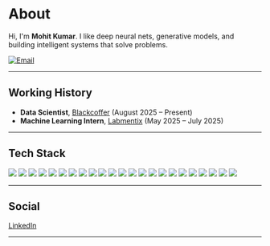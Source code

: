 # About

Hi, I'm **Mohit Kumar**. I like deep neural nets, generative models, and building intelligent systems that solve problems.  

<!-- You can find my portfolio and projects here → [MAKE A PORTFOLIO WEBSITE) -->

[![Email](https://img.shields.io/badge/Email-5102mohit@gmail.com-informational?style=flat)](mailto:5102mohit@gmail.com)

---

## Working History

- **Data Scientist**, [Blackcoffer](https://www.blackcoffer.com/) (August 2025 – Present) 
- **Machine Learning Intern**, [Labmentix](https://www.labmentix.in/) (May 2025 – July 2025) 

---

## Tech Stack

<!-- Tech Stack Badges -->
<p>
  <!-- Languages -->
  <img src="https://img.shields.io/badge/Python-3776AB?style=flat&logo=python&logoColor=white"/>
  <img src="https://img.shields.io/badge/SQL-005C84?style=flat&logo=postgresql&logoColor=white"/>
  <img src="https://img.shields.io/badge/C/C++-00599C?style=flat&logo=cplusplus&logoColor=white"/>
  <img src="https://img.shields.io/badge/JavaScript-F7DF1E?style=flat&logo=javascript&logoColor=black"/>
  <img src="https://img.shields.io/badge/R-276DC3?style=flat&logo=r&logoColor=white"/>



  <!-- Frameworks & Libraries -->
<img src="https://img.shields.io/badge/Pandas-150458?style=flat&logo=pandas&logoColor=white"/>
<img src="https://img.shields.io/badge/NumPy-013243?style=flat&logo=numpy&logoColor=white"/>
<img src="https://img.shields.io/badge/Scikit--Learn-F7931E?style=flat&logo=scikit-learn&logoColor=white"/>
<img src="https://img.shields.io/badge/PyTorch-EE4C2C?style=flat&logo=pytorch&logoColor=white"/>
<img src="https://img.shields.io/badge/HuggingFace-FFD21F?style=flat&logo=huggingface&logoColor=black"/>
<img src="https://img.shields.io/badge/LangChain-3E8EDE?style=flat&logoColor=white"/>
<img src="https://img.shields.io/badge/Spacy-09A3D5?style=flat&logo=spacy&logoColor=white"/>
<img src="https://img.shields.io/badge/NLTK-76B900?style=flat&logo=nltk&logoColor=white"/>
<img src="https://img.shields.io/badge/Matplotlib-11557C?style=flat&logo=matplotlib&logoColor=white"/>
<img src="https://img.shields.io/badge/Seaborn-4B8BBE?style=flat&logo=python&logoColor=white"/>
<img src="https://img.shields.io/badge/FastAPI-009688?style=flat&logo=fastapi&logoColor=white"/>
<img src="https://img.shields.io/badge/Flask-000000?style=flat&logo=flask&logoColor=white"/>
<img src="https://img.shields.io/badge/Django-092E20?style=flat&logo=django&logoColor=white"/>

<!-- Developer Tools -->
<img src="https://img.shields.io/badge/Git-F05032?style=flat&logo=git&logoColor=white"/>
<img src="https://img.shields.io/badge/Docker-2496ED?style=flat&logo=docker&logoColor=white"/>
<img src="https://img.shields.io/badge/Jupyter-F37626?style=flat&logo=jupyter&logoColor=white"/>
<img src="https://img.shields.io/badge/Streamlit-FF4B4B?style=flat&logo=streamlit&logoColor=white"/>
<img src="https://img.shields.io/badge/Postman-FF6C37?style=flat&logo=postman&logoColor=white"/>
</p>

---

## Social

[LinkedIn](https://www.linkedin.com/in/ks-mohit)
<!--- [Kaggle](https://www.kaggle.com) *(add your actual profile if available)*
- [Google Scholar](https://scholar.google.com) *(add your actual profile if available)* -->

---
